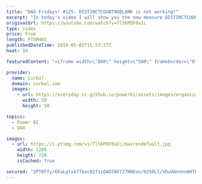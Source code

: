 ```yaml
---
title: "DAX Fridays! #125: DISTINCTCOUNTNOBLANK is not working!"
excerpt: "In today's video I will show you the new measure DISTINCTCOUNTNOBLANKS, when it works, when it doesnt and how it compares with DISTINCTCOUNT.  #curbal #DAXFridays #powerbi  If you havent seen it yet, here is a tutorial for DISTINCTCOUNT: https://curbal.com/blog/glossary/distinctcount-dax   Get Northwind"
originalUrl: https://youtube.com/watch?v=Tl56PDF0aIc
type: video
price: Free
length: PT5M46S
publishedDateTime: 2019-05-02T15:53:27Z
heat: 50

featuredContent: "<iframe width=\"800\" height=\"500\" frameborder=\"0\" src=\"https://www.youtube.com/embed/Tl56PDF0aIc\" allow=\"accelerometer; autoplay; encrypted-media; gyroscope; picture-in-picture\" allowfullscreen></iframe>"

provider:
  name: Curbal
  domain: curbal.com
  images:
    - url: https://everyday-cc.github.io/powerbi/assets/images/organizations/curbal.com-50x50.jpg
      width: 50
      height: 50

topics:
  - Power BI
  - DAX

images:
  - url: https://i.ytimg.com/vi/Tl56PDF0aIc/maxresdefault.jpg
    width: 1280
    height: 720
    isCached: true

secured: "2PT8Ffy/EKaLgtskTfkoc82f1zQADlNV727N0Eun/9250Ll/VDuUAnnnnmHTP6zD4cQ5aYmTW4J66H6jh+ZhkKh0tlbwUkKdvSkjQ2x20/PrgIAYbYjug/Wx/cDgf1eg+BUimxb41Fi3SXft9cnsfhrI67RawkDU3MVeUVL21h9S2JpWQII3/Q7IyHHopRwPLeReHYVym4D3cQe0mR8PulgvPRVCH83Pqx2ZDLV4/Tgj2PyG9PWHzCSe4cleQgEta0Yt7OkGLPSXjLYqFp7h4pwFd1JCB16hf7hSHx8LQpi3et9G35uTjwAxZ6oAQKCQIxtfS+isYHfZAeoDyIO0UWmGtBMOM5/KMrcUm4EEJnChFqxjVdLfgPgxAvreMQ7FwkFaAgn7Cm/zXwUtyFOwkvTU1DJA+xlt6sIhXW7p/10=;oWTr5z+OCE94wm3SNOUazA=="
---
```


